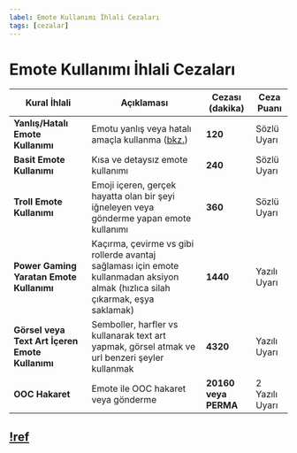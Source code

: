 ```yaml
---
label: Emote Kullanımı İhlali Cezaları
tags: [cezalar]
---
```


# Emote Kullanımı İhlali Cezaları

| Kural İhlali                                    | Açıklaması                                                                                                                       | Cezası (dakika)      | Ceza Puanı     |
| ----------------------------------------------- | -------------------------------------------------------------------------------------------------------------------------------- | -------------------- | -------------- |
| **Yanlış/Hatalı Emote Kullanımı**               | Emotu yanlış veya hatalı amaçla kullanma ([bkz.](/rules/ic/emotes.md#do-emote-kuralları-ve-kullanım-alanları))                   | **120**              | Sözlü Uyarı    |
| **Basit Emote Kullanımı**                       | Kısa ve detaysız emote kullanımı                                                                                                 | **240**              | Sözlü Uyarı    |
| **Troll Emote Kullanımı**                       | Emoji içeren, gerçek hayatta olan bir şeyi iğneleyen veya gönderme yapan emote kullanımı                                         | **360**              | Sözlü Uyarı    |
| **Power Gaming Yaratan Emote Kullanımı**        | Kaçırma, çevirme vs gibi rollerde avantaj sağlaması için emote kullanmadan aksiyon almak (hızlıca silah çıkarmak, eşya saklamak) | **1440**             | Yazılı Uyarı   |
| **Görsel veya Text Art İçeren Emote Kullanımı** | Semboller, harfler vs kullanarak text art yapmak, görsel atmak ve url benzeri şeyler kullanmak                                   | **4320**             | Yazılı Uyarı   |
| **OOC Hakaret**                                 | Emote ile OOC hakaret veya gönderme                                                                                              | **20160 veya PERMA** | 2 Yazılı Uyarı |

## [!ref](/rules/ic/emotes.md)
